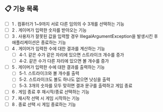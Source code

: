 ## 📋 기능 목록

- [ ] 1 . 컴퓨터가 1~9까지 서로 다른 임의의 수 3개를 선택하는 기능
- [ ] 2 . 게이머가 입력한 숫자를 받아오는 기능
- [ ] 3 . 사용자가 잘못된 값을 입력할 경우 IllegalArgumentException을 발생시킨 후 애플리케이션은 종료하는 기능
- [ ] 4 . 게이머가 입력한 수에 대한 결과를 계산하는 기능
    - [ ] 4-1. 같은 수가 같은 자리에 있으면 스트라이크 개수를 증가
    - [ ] 4-2. 같은 수가 다른 자리에 있으면 볼 개수를 증가
- [ ] 5 . 게이머가 입력한 수에 대한 결과를 출력하는 기능
  - [ ] 5-1. 스트라이크와 볼 개수를 출력
  - [ ] 5-2. 스트라이크도 볼도 하나도 없으면 낫싱을 출력
  - [ ] 5-3. 3개의 숫자를 모두 맞히면 결과 문구를 출력하고 게임 종료
- [ ] 6 . 게임 종료 후 재시작/종료 선택하는 기능
- [ ] 7 . 재시작 선택 시 게임 시작하는 기능
- [ ] 8 . 종료 선택 시 게임 종료하는 기능
